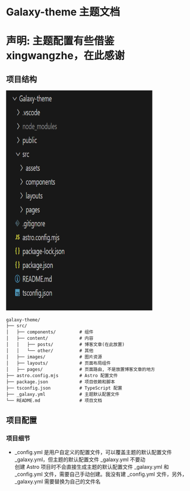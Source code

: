 # Galaxy-theme  主题文档 
# 声明: 主题配置有些借鉴xingwangzhe，在此感谢

## 项目结构  
<img src="src/images/profile.png" width="400" height="600">  

```
galaxy-theme/
├── src/
│   ├── components/         # 组件
│   ├── content/            # 内容
│   │   ├── posts/          # 博客文章(在此放置)
│   │   └── other/          # 其他  
│   ├── images/             # 图片资源
│   ├── layouts/            # 页面布局组件
│   ├── pages/              # 页面路由, 不是放置博客文章的地方
├── astro.config.mjs        # Astro 配置文件
├── package.json            # 项目依赖和脚本
├── tsconfig.json           # TypeScript 配置
├── _galaxy.yml             # 主题默认配置文件
└── README.md               # 项目文档
```
##  项目配置
### 项目细节  
- _config.yml 是用户自定义的配置文件，可以覆盖主题的默认配置文件 _galaxy.yml，但主题的默认配置文件 _galaxy.yml 不要动  
创建 Astro 项目时不会直接生成主题的默认配置文件 _galaxy.yml 和 _config.yml 文件，需要自己手动创建。我没有建 _config.yml 文件，另外， _galaxy.yml 需要替换为自己的文件名
